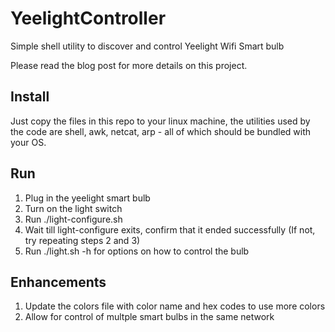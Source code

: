 # YeelightController
Simple shell utility to discover and control Yeelight Wifi Smart bulb

Please read the blog post for more details on this project.

## Install
Just copy the files in this repo to your linux machine, the utilities used by the code
are shell, awk, netcat, arp - all of which should be bundled with your OS.
## Run
 1. Plug in the yeelight smart bulb
 2. Turn on the light switch 
 3. Run ./light-configure.sh 
 4. Wait till light-configure exits, confirm that it ended successfully (If not, try repeating steps 2 and 3) 
 5. Run ./light.sh -h for options on how to control the bulb 
## Enhancements 
 1. Update the colors file with color name and hex codes to use more colors
 2. Allow for control of multple smart bulbs in the same network   
